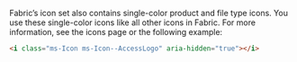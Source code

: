 Fabric’s icon set also contains single-color product and file type icons. You use these single-color icons like all other icons in Fabric. For more information, see the icons page or the following example:

```html
<i class="ms-Icon ms-Icon--AccessLogo" aria-hidden="true"></i>
```
